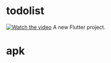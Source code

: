 # todolist
[![Watch the video](https://i.stack.imgur.com/Vp2cE.png)](https://drive.google.com/file/d/16MCn9cjRQMpeSsBOBC8v5lwICFxDr25Q/view?usp=sharing)
A new Flutter project.

# apk

